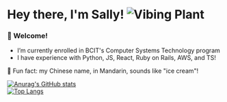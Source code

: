 # Hey there, I'm Sally! ![Vibing Plant](https://i.imgur.com/dOlKlm5.gif)

### 🌱 Welcome!
* I’m currently enrolled in BCIT's Computer Systems Technology program
* I have experience with Python, JS, React, Ruby on Rails, AWS, and TS!

🍦 Fun fact: my Chinese name, in Mandarin, sounds like "ice cream"! 

[![Anurag's GitHub stats](https://github-readme-stats.vercel.app/api?username=sallyklpoon&theme=blueberry&show_icons=true)](https://github.com/anuraghazra/github-readme-stats)
<br/>
[![Top Langs](https://github-readme-stats.vercel.app/api/top-langs/?username=sallyklpoon&layout=compact&theme=blueberry)](https://github.com/anuraghazra/github-readme-stats)

